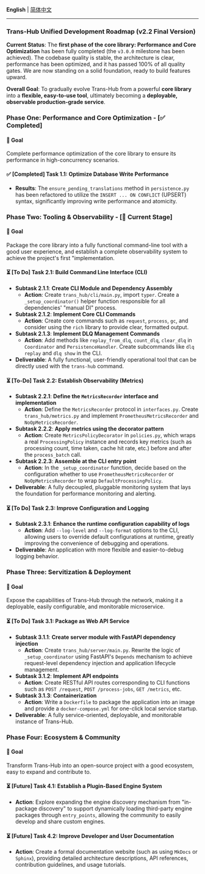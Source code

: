 **English** | [简体中文](../../zh/root_files/ROADMAP.md)

---


### **Trans-Hub Unified Development Roadmap (v2.2 Final Version)**

**Current Status**: The **first phase of the core library: Performance and Core Optimization** has been fully completed (the `v3.0.0` milestone has been achieved). The codebase quality is stable, the architecture is clear, performance has been optimized, and it has passed 100% of all quality gates. We are now standing on a solid foundation, ready to build features upward.

**Overall Goal**: To gradually evolve Trans-Hub from a powerful **core library** into a **flexible, easy-to-use tool**, ultimately becoming a **deployable, observable production-grade service**.

### **Phase One: Performance and Core Optimization - [✅ Completed]**

#### **🎯 Goal**

Complete performance optimization of the core library to ensure its performance in high-concurrency scenarios.

#### **✅ [Completed] Task 1.1: Optimize Database Write Performance**

*   **Results**: The `ensure_pending_translations` method in `persistence.py` has been refactored to utilize the `INSERT ... ON CONFLICT` (UPSERT) syntax, significantly improving write performance and atomicity.

### **Phase Two: Tooling & Observability - [🚀 Current Stage]**

#### **🎯 Goal**

Package the core library into a fully functional command-line tool with a good user experience, and establish a complete observability system to achieve the project's first "implementation.

#### **⏳ [To Do] Task 2.1: Build Command Line Interface (CLI)**

*   **Subtask 2.1.1**: **Create CLI Module and Dependency Assembly**
    *   **Action**: Create `trans_hub/cli/main.py`, import `typer`. Create a `_setup_coordinator()` helper function responsible for all dependencies' "manual DI" process.
*   **Subtask 2.1.2**: **Implement Core CLI Commands**
    *   **Action**: Create core commands such as `request`, `process`, `gc`, and consider using the `rich` library to provide clear, formatted output.
*   **Subtask 2.1.3**: **Implement DLQ Management Commands**
    *   **Action**: Add methods like `replay_from_dlq`, `count_dlq`, `clear_dlq` in `Coordinator` and `PersistenceHandler`. Create subcommands like `dlq replay` and `dlq show` in the CLI.
*   **Deliverable**: A fully functional, user-friendly operational tool that can be directly used with the `trans-hub` command.

#### **⏳ [To-Do] Task 2.2: Establish Observability (Metrics)**

*   **Subtask 2.2.1**: **Define the `MetricsRecorder` interface and implementation**
    *   **Action**: Define the `MetricsRecorder` protocol in `interfaces.py`. Create `trans_hub/metrics.py` and implement `PrometheusMetricsRecorder` and `NoOpMetricsRecorder`.
*   **Subtask 2.2.2**: **Apply metrics using the decorator pattern**
    *   **Action**: Create `MetricsPolicyDecorator` in `policies.py`, which wraps a real `ProcessingPolicy` instance and records key metrics (such as processing count, time taken, cache hit rate, etc.) before and after the `process_batch` call.
*   **Subtask 2.2.3**: **Assemble at the CLI entry point**
    *   **Action**: In the `_setup_coordinator` function, decide based on the configuration whether to use `PrometheusMetricsRecorder` or `NoOpMetricsRecorder` to wrap `DefaultProcessingPolicy`.
*   **Deliverable**: A fully decoupled, pluggable monitoring system that lays the foundation for performance monitoring and alerting.

#### **⏳ [To Do] Task 2.3: Improve Configuration and Logging**

*   **Subtask 2.3.1**: **Enhance the runtime configuration capability of logs**
    *   **Action**: Add `--log-level` and `--log-format` options to the CLI, allowing users to override default configurations at runtime, greatly improving the convenience of debugging and operations.
*   **Deliverable**: An application with more flexible and easier-to-debug logging behavior.

### **Phase Three: Servitization & Deployment**

#### **🎯 Goal**

Expose the capabilities of Trans-Hub through the network, making it a deployable, easily configurable, and monitorable microservice.

#### **⏳ [To Do] Task 3.1: Package as Web API Service**

*   **Subtask 3.1.1**: **Create server module with FastAPI dependency injection**
    *   **Action**: Create `trans_hub/server/main.py`. Rewrite the logic of `_setup_coordinator` using FastAPI's `Depends` mechanism to achieve request-level dependency injection and application lifecycle management.
*   **Subtask 3.1.2**: **Implement API endpoints**
    *   **Action**: Create RESTful API routes corresponding to CLI functions such as `POST /request`, `POST /process-jobs`, `GET /metrics`, etc.
*   **Subtask 3.1.3**: **Containerization**
    *   **Action**: Write a `Dockerfile` to package the application into an image and provide a `docker-compose.yml` for one-click local service startup.
*   **Deliverable**: A fully service-oriented, deployable, and monitorable instance of Trans-Hub.

### **Phase Four: Ecosystem & Community**

#### **🎯 Goal**

Transform Trans-Hub into an open-source project with a good ecosystem, easy to expand and contribute to.

#### **⏳ [Future] Task 4.1: Establish a Plugin-Based Engine System**

*   **Action**: Explore expanding the engine discovery mechanism from "in-package discovery" to support dynamically loading third-party engine packages through `entry_points`, allowing the community to easily develop and share custom engines.

#### **⏳ [Future] Task 4.2: Improve Developer and User Documentation**

*   **Action**: Create a formal documentation website (such as using `MkDocs` or `Sphinx`), providing detailed architecture descriptions, API references, contribution guidelines, and usage tutorials.
